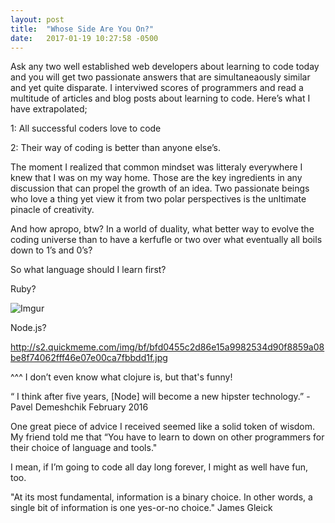 ```yaml
---
layout: post
title:  "Whose Side Are You On?"
date:   2017-01-19 10:27:58 -0500
---
```



Ask any two well established web developers about learning to code today and you will get two passionate answers that are simultaneaously similar and yet quite disparate. I interviwed scores of programmers and read a multitude of articles and blog posts about learning to code. Here’s what I have extrapolated;

1: All successful coders love to code

2: Their way of coding is better than anyone else’s.

The moment I realized that common mindset was litteraly everywhere I knew that I was on my way home. Those are the key ingredients in any discussion that can propel the growth of an idea. Two passionate beings who love a thing yet view it from two polar perspectives is the unltimate pinacle of creativity.

And how apropo, btw? In a world of duality, what better way to evolve the coding universe than to have a kerfufle or two over what eventually all boils down to 1’s and 0’s? 

So what language should I learn first?

Ruby?

![Imgur](http://i.imgur.com/CpGbDsK.jpg)


Node.js?

http://s2.quickmeme.com/img/bf/bfd0455c2d86e15a9982534d90f8859a08be8f74062fff46e07e00ca7fbbdd1f.jpg

^^^ I don’t even know what clojure is, but that's funny!

“ I think after five years, [Node] will become a new hipster technology.” -Pavel Demeshchik February 2016



One great piece of advice I received seemed like a solid token of wisdom. My friend told me that “You have to learn to down on other programmers for their choice of language and tools."

I mean, if I’m going to code all day long forever, I might as well have fun, too.



"At its most fundamental, information is a binary choice. In other words, a single bit of information is one yes-or-no choice." James Gleick 
